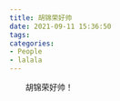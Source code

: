 ```yaml
---
title: 胡锦荣好帅
date: 2021-09-11 15:36:50
tags:
categories:
- People
- lalala
---
```

&emsp;&emsp;胡锦荣好帅！

